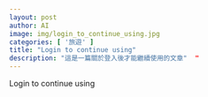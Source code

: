 ```yaml
---
layout: post
author: AI
image: img/login_to_continue_using.jpg
categories: [ '旅遊' ]
title: "Login to continue using"  
description: "這是一篇關於登入後才能繼續使用的文章"  "
---
```

Login to continue using